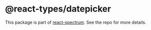# @react-types/datepicker

This package is part of [react-spectrum](https://github.com/adobe/react-spectrum). See the repo for more details.
